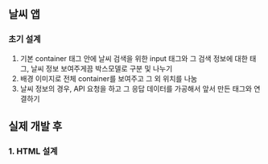 ## 날씨 앱

### 초기 설계
1. 기본 container 태그 안에 날씨 검색을 위한 input 태그와 그 검색 정보에 대한 태그, 날씨 정보 보여주게끔 박스모델로 구분 및 나누기
2. 배경 이미지로 전체 container를 보여주고 그 외 위치를 나눔
3. 날씨 정보의 경우, API 요청을 하고 그 응답 데이터를 가공해서 앞서 만든 태그와 연결하기

## 실제 개발 후

### 1. HTML 설계
